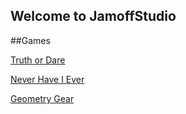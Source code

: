 ## Welcome to JamoffStudio

##Games

[Truth or Dare](TruthOrDare/TruthOrDare.md)

[Never Have I Ever](NeverHaveIEver/)

[Geometry Gear](GeometryGear/)